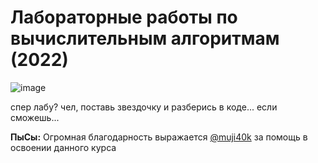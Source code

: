 # Лабораторные работы по вычислительным алгоритмам (2022)

![image](https://user-images.githubusercontent.com/45235753/170452833-9f89f9d6-ef68-44ba-8e8e-8f95f6e8e79e.png)

спер лабу? чел, поставь звездочку и разберись в коде... если сможешь...

**ПыСы:** Огромная благодарность выражается [@muji40k](https://github.com/muji40k) за помощь в освоении данного курса
